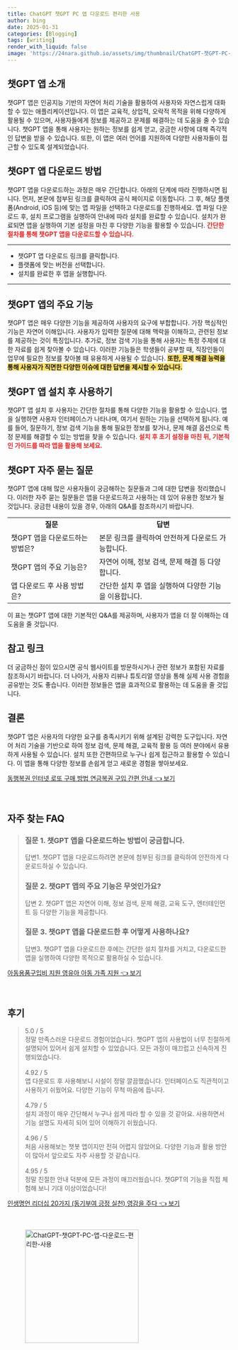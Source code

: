 ```yaml
---
title: ChatGPT 챗GPT PC 앱 다운로드 편리한 사용
author: bing
date: 2025-01-31
categories: [Blogging]
tags: [writing]
render_with_liquid: false
image: 'https://24nara.github.io/assets/img/thumbnail/ChatGPT-챗GPT-PC-앱-다운로드-편리한-사용.webp'
---
```



<h2 id='챗GPT_앱_소개'>챗GPT 앱 소개</h2>

<p>챗GPT 앱은 인공지능 기반의 자연어 처리 기술을 활용하여 사용자와 자연스럽게 대화할 수 있는 애플리케이션입니다. 이 앱은 교육적, 상업적, 오락적 목적을 위해 다양하게 활용될 수 있으며, 사용자들에게 정보를 제공하고 문제를 해결하는 데 도움을 줄 수 있습니다. 챗GPT 앱을 통해 사용자는 원하는 정보를 쉽게 얻고, 궁금한 사항에 대해 즉각적인 답변을 받을 수 있습니다. 또한, 이 앱은 여러 언어를 지원하여 다양한 사용자들이 접근할 수 있도록 설계되었습니다.</p>

<h2 id='챗GPT_앱_다운로드_방법'>챗GPT 앱 다운로드 방법</h2>

<p>챗GPT 앱을 다운로드하는 과정은 매우 간단합니다. 아래의 단계에 따라 진행하시면 됩니다. 먼저, 본문에 첨부된 링크를 클릭하여 공식 페이지로 이동합니다. 그 후, 해당 플랫폼(Android, iOS 등)에 맞는 앱 파일을 선택하고 다운로드를 진행하세요. 앱 파일 다운로드 후, 설치 프로그램을 실행하여 안내에 따라 설치를 완료할 수 있습니다. 설치가 완료되면 앱을 실행하여 기본 설정을 마친 후 다양한 기능을 활용할 수 있습니다. <b><span style="color: #ee2323;">간단한 절차를 통해 챗GPT 앱을 다운로드할 수 있습니다.</span></b></p>

<hr />

<ul>
    <li>챗GPT 앱 다운로드 링크를 클릭합니다.</li>
    <li>플랫폼에 맞는 버전을 선택합니다.</li>
    <li>설치를 완료한 후 앱을 실행합니다.</li>
</ul>

<hr />

<h2 id='챗GPT_앱의_주요_기능'>챗GPT 앱의 주요 기능</h2>

<p>챗GPT 앱은 매우 다양한 기능을 제공하여 사용자의 요구에 부합합니다. 가장 핵심적인 기능은 자연어 이해입니다. 사용자가 입력한 질문에 대해 맥락을 이해하고, 관련된 정보를 제공하는 것이 특징입니다. 추가로, 정보 검색 기능을 통해 사용자는 특정 주제에 대한 자료를 쉽게 찾아볼 수 있습니다. 이러한 기능들은 학생들이 공부할 때, 직장인들이 업무에 필요한 정보를 찾아볼 때 유용하게 사용될 수 있습니다. <b><span style="background-color: #ffe066;">또한, 문제 해결 능력을 통해 사용자가 직면한 다양한 이슈에 대한 답변을 제시할 수 있습니다.</span></b></p>

<h2 id='챗GPT_앱_설치후_사용하기'>챗GPT 앱 설치 후 사용하기</h2>

<p>챗GPT 앱 설치 후 사용자는 간단한 절차를 통해 다양한 기능을 활용할 수 있습니다. 앱을 실행하면 사용자 인터페이스가 나타나며, 여기서 원하는 기능을 선택하게 됩니다. 예를 들어, 질문하기, 정보 검색 기능을 통해 필요한 정보를 찾거나, 문제 해결 옵션으로 특정 문제를 해결할 수 있는 방법을 찾을 수 있습니다. <b><span style="color: #ee2323;">설치 후 초기 설정을 마친 뒤, 기본적인 가이드를 따라 앱을 활용해 보세요.</span></b></p>

<h2 id='챗GPT_자주_묻는_질문'>챗GPT 자주 묻는 질문</h2>

<p>챗GPT 앱에 대해 많은 사용자들이 궁금해하는 질문들과 그에 대한 답변을 정리했습니다. 이러한 자주 묻는 질문들은 앱을 다운로드하고 사용하는 데 있어 유용한 정보가 될 것입니다. 궁금한 내용이 있을 경우, 아래의 Q&A를 참조하시기 바랍니다.</p>

<table>
    <tr>
        <td style="text-align: center; height: 17px;"><b>질문</b></td>
        <td style="text-align: center; height: 17px;"><b>답변</b></td>
    </tr>
    <tr>
        <td>챗GPT 앱을 다운로드하는 방법은?</td>
        <td>본문 링크를 클릭하여 안전하게 다운로드 가능합니다.</td>
    </tr>
    <tr>
        <td>챗GPT 앱의 주요 기능은?</td>
        <td>자연어 이해, 정보 검색, 문제 해결 등 다양합니다.</td>
    </tr>
    <tr>
        <td>앱 다운로드 후 사용 방법은?</td>
        <td>간단한 설치 후 앱을 실행하여 다양한 기능을 이용합니다.</td>
    </tr>
</table>

<p>이 표는 챗GPT 앱에 대한 기본적인 Q&A를 제공하며, 사용자가 앱을 더 잘 이해하는 데 도움을 줄 것입니다.</p>

<h2 id='참고_링크'>참고 링크</h2>

<p>더 궁금하신 점이 있으시면 공식 웹사이트를 방문하시거나 관련 정보가 포함된 자료를 참조하시기 바랍니다. 더 나아가, 사용자 리뷰나 튜토리얼 영상을 통해 실제 사용 경험을 공유받는 것도 좋습니다. 이러한 정보들은 앱을 효과적으로 활용하는 데 도움을 줄 것입니다.</p>

<h2 id='결론'>결론</h2>

<p>챗GPT 앱은 사용자의 다양한 요구를 충족시키기 위해 설계된 강력한 도구입니다. 자연어 처리 기술을 기반으로 하여 정보 검색, 문제 해결, 교육적 활용 등 여러 분야에서 유용하게 사용될 수 있습니다. 설치 또한 간편하므로 누구나 쉽게 접근하고 활용할 수 있습니다. 이 앱을 통해 다양한 정보를 손쉽게 얻고 새로운 경험을 쌓아보세요.</p>


<p><a class="click-button" title="동행복권 인터넷 로또 구매 방법 연금복권 구입 간편 안내" href="https://24nara.github.io/posts/%EB%8F%99%ED%96%89%EB%B3%B5%EA%B6%8C-%EC%9D%B8%ED%84%B0%EB%84%B7-%EB%A1%9C%EB%98%90-%EA%B5%AC%EB%A7%A4-%EB%B0%A9%EB%B2%95-%EC%97%B0%EA%B8%88%EB%B3%B5%EA%B6%8C-%EA%B5%AC%EC%9E%85-%EA%B0%84%ED%8E%B8-%EC%95%88%EB%82%B4/" rel="dofollow">동행복권 인터넷 로또 구매 방법 연금복권 구입 간편 안내 👈 보기</a></p><br>
<h2 id='자주_찾는_FAQ'>자주 찾는 FAQ</h2>
<div itemscope="" itemtype="https://schema.org/FAQPage"> 
<blockquote> 
<div itemscope="" itemprop="mainEntity" itemtype="https://schema.org/Question"> 
<h3 itemprop="name">질문 1. 챗GPT 앱을 다운로드하는 방법이 궁금합니다.</h3> 
<div itemscope="" itemprop="acceptedAnswer" itemtype="https://schema.org/Answer"> 
<span itemprop="text"> 
<p>답변1. 챗GPT 앱을 다운로드하려면 본문에 첨부된 링크를 클릭하여 안전하게 다운로드하실 수 있습니다.</p> 
</span> 
</div> 
</div> 
<div itemscope="" itemprop="mainEntity" itemtype="https://schema.org/Question"> 
<h3 itemprop="name">질문 2. 챗GPT 앱의 주요 기능은 무엇인가요?</h3> 
<div itemscope="" itemprop="acceptedAnswer" itemtype="https://schema.org/Answer"> 
<span itemprop="text"> 
<p>답변 2. 챗GPT 앱은 자연어 이해, 정보 검색, 문제 해결, 교육 도구, 엔터테인먼트 등 다양한 기능을 제공합니다.</p> 
</span> 
</div> 
</div> 
<div itemscope="" itemprop="mainEntity" itemtype="https://schema.org/Question"> 
<h3 itemprop="name">질문 3. 챗GPT 앱을 다운로드한 후 어떻게 사용하나요?</h3> 
<div itemscope="" itemprop="acceptedAnswer" itemtype="https://schema.org/Answer"> 
<span itemprop="text"> 
<p>답변3. 챗GPT 앱을 다운로드한 후에는 간단한 설치 절차를 거치고, 다운로드한 앱을 실행하여 다양한 목적으로 활용하실 수 있습니다.</p> 
</span> 
</div> 
</div> 
</blockquote> 
</div>
<p><a class="click-button" title="아동용품구입비 지원 영유아 아동 가족 지원" href="https://24nara.github.io/posts/%EC%95%84%EB%8F%99%EC%9A%A9%ED%92%88%EA%B5%AC%EC%9E%85%EB%B9%84-%EC%A7%80%EC%9B%90-%EC%98%81%EC%9C%A0%EC%95%84-%EC%95%84%EB%8F%99-%EA%B0%80%EC%A1%B1-%EC%A7%80%EC%9B%90/" rel="dofollow">아동용품구입비 지원 영유아 아동 가족 지원 👈 보기</a></p><br>
<h2 id='후기'>후기</h2>
<div itemscope itemtype="https://schema.org/Product">
  <blockquote>
  <div itemprop="review" itemscope itemtype="https://schema.org/Review">
      <div itemprop="reviewRating" itemscope itemtype="https://schema.org/Rating"> <span itemprop="ratingValue">5.0</span> / <span itemprop="bestRating">5</span> </div>
      <span itemprop="reviewBody">정말 만족스러운 다운로드 경험이었습니다. 챗GPT 앱의 사용법이 너무 친절하게 설명되어 있어서 쉽게 설치할 수 있었습니다. 모든 과정이 매끄럽고 신속하게 진행되었습니다.</span>
  </div>
  <br>
  <div itemprop="review" itemscope itemtype="https://schema.org/Review">
      <div itemprop="reviewRating" itemscope itemtype="https://schema.org/Rating"> <span itemprop="ratingValue">4.92</span> / <span itemprop="bestRating">5</span> </div>
      <span itemprop="reviewBody">앱 다운로드 후 사용해보니 시설이 정말 깔끔했습니다. 인터페이스도 직관적이고 사용하기 쉬웠어요. 다양한 기능이 무척 마음에 듭니다.</span>
  </div>
  <br>
  <div itemprop="review" itemscope itemtype="https://schema.org/Review">
      <div itemprop="reviewRating" itemscope itemtype="https://schema.org/Rating"> <span itemprop="ratingValue">4.79</span> / <span itemprop="bestRating">5</span> </div>
      <span itemprop="reviewBody">설치 과정이 매우 간단해서 누구나 쉽게 따라 할 수 있을 것 같아요. 사용하면서 기능 설명도 자세히 되어 있어 이해하기 쉬웠습니다.</span>
  </div>
  <br>
  <div itemprop="review" itemscope itemtype="https://schema.org/Review">
      <div itemprop="reviewRating" itemscope itemtype="https://schema.org/Rating"> <span itemprop="ratingValue">4.96</span> / <span itemprop="bestRating">5</span> </div>
      <span itemprop="reviewBody">처음 사용해보는 챗봇 앱이지만 전혀 어렵지 않았어요. 다양한 기능과 활용 방안이 많아서 앞으로도 자주 사용할 것 같습니다.</span>
  </div>
  <br>
  <div itemprop="review" itemscope itemtype="https://schema.org/Review">
      <div itemprop="reviewRating" itemscope itemtype="https://schema.org/Rating"> <span itemprop="ratingValue">4.95</span> / <span itemprop="bestRating">5</span> </div>
      <span itemprop="reviewBody">정말 친절한 안내 덕분에 모든 과정이 매끄러웠습니다. 챗GPT의 기능을 직접 체험해 보니 기대 이상이었습니다!</span>
  </div>
  </blockquote>
</div>
<p><a class="click-button" title="인생명언 리더십 20가지 (동기부여 긍정 실천) 영감을 주다" href="https://24nara.github.io/posts/%EC%9D%B8%EC%83%9D%EB%AA%85%EC%96%B8-%EB%A6%AC%EB%8D%94%EC%8B%AD-20%EA%B0%80%EC%A7%80-(%EB%8F%99%EA%B8%B0%EB%B6%80%EC%97%AC-%EA%B8%8D%EC%A0%95-%EC%8B%A4%EC%B2%9C)-%EC%98%81%EA%B0%90%EC%9D%84-%EC%A3%BC%EB%8B%A4/" rel="dofollow">인생명언 리더십 20가지 (동기부여 긍정 실천) 영감을 주다 👈 보기</a></p><br>
<figure class="image"><img src="https://24nara.github.io/assets/img/thumbnail/ChatGPT-챗GPT-PC-앱-다운로드-편리한-사용.webp" alt="ChatGPT-챗GPT-PC-앱-다운로드-편리한-사용" width="256" height="256"></figure>